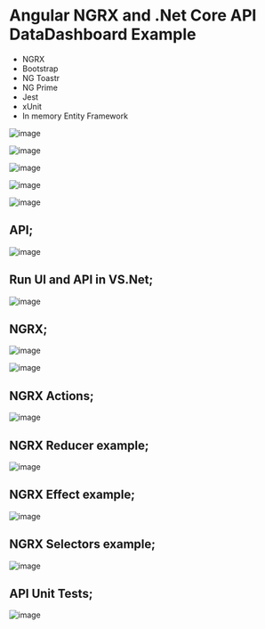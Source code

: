 # Angular NGRX and .Net Core API DataDashboard Example
- NGRX
- Bootstrap
- NG Toastr
- NG Prime
- Jest
- xUnit
- In memory Entity Framework

![image](https://github.com/user-attachments/assets/560f68c0-7b66-414a-ad75-0db2f1d452be)

![image](https://github.com/user-attachments/assets/b79fac9d-98d8-4665-ab27-2096720ad6b5)

![image](https://github.com/user-attachments/assets/37f2a4f6-6d97-4251-b6c9-143f1e1e9800)

![image](https://github.com/user-attachments/assets/2d1a9f9a-3819-4fa7-b12b-bed8796d2806)

![image](https://github.com/user-attachments/assets/db0856c5-3a06-4ab8-bfc8-1a4b7f9e7eb7)

## API;
![image](https://github.com/user-attachments/assets/6e47884f-209b-456a-ab05-e85ac98578b6)

## Run UI and API in VS.Net;
![image](https://github.com/user-attachments/assets/6903042d-9562-4999-8a76-1278f184e49d)

## NGRX;
![image](https://github.com/user-attachments/assets/3c40848f-284f-4c3c-b6d4-c5dd5f7a9563)

![image](https://github.com/user-attachments/assets/2975bf3b-a437-4968-af37-f5e9fcb423a8)

## NGRX Actions;
![image](https://github.com/user-attachments/assets/8639845c-ee2d-4a2d-ad71-b93df1f8b6e0)

## NGRX Reducer example;
![image](https://github.com/user-attachments/assets/8e10abd2-0c00-4b97-a970-cbeeb8f866b7)

## NGRX Effect example;
![image](https://github.com/user-attachments/assets/5f0ff94e-5f73-4cfb-b404-c5b83fbd3d7e)

## NGRX Selectors example;
![image](https://github.com/user-attachments/assets/bf7673e8-b042-4c1c-b48f-9172c2fcff0c)

## API Unit Tests;
![image](https://github.com/user-attachments/assets/c69a3ae9-2f82-4fa1-b7be-09af627e0923)


